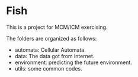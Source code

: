 # Fish

This is a project for MCM/ICM exercising.

The folders are organized as follows:

- automata: Cellular Automata.
- data: The data got from internet.
- environment: predicting the future environment.
- utils: some common codes.
